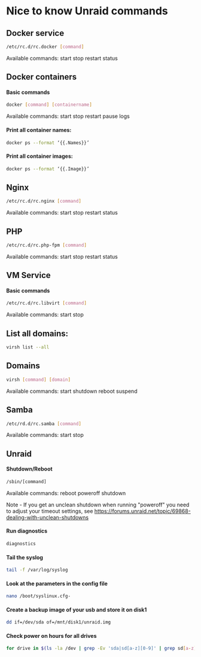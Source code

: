 # Nice to know Unraid commands
## Docker service

```sh
/etc/rc.d/rc.docker [command]
```
Available commands: start stop restart status

## Docker containers

#### Basic commands

```sh
docker [command] [containername]
```
Available commands: start stop restart pause logs

#### Print all container names:

```sh
docker ps --format ‘{{.Names}}’
```
#### Print all container images:

```sh
docker ps --format ‘{{.Image}}’
```
## Nginx

```sh
/etc/rc.d/rc.nginx [command]
```
Available commands: start stop restart status

## PHP

```sh
/etc/rc.d/rc.php-fpm [command]
```
Available commands: start stop restart status

## VM Service

#### Basic commands

```sh
/etc/rc.d/rc.libvirt [command]
```
Available commands: start stop

## List all domains:

```sh
virsh list --all
```
## Domains

```sh
virsh [command] [domain]
```
Available commands: start shutdown reboot suspend

## Samba

```sh
/etc/rd.d/rc.samba [command]
```
Available commands: start stop

## Unraid

#### Shutdown/Reboot

```sh
/sbin/[command]
```
Available commands: reboot poweroff shutdown

Note - If you get an unclean shutdown when running "poweroff" you need to adjust your timeout settings, see https://forums.unraid.net/topic/69868-dealing-with-unclean-shutdowns

#### Run diagnostics

```sh
diagnostics
```
#### Tail the syslog

```sh
tail -f /var/log/syslog
```
#### Look at the parameters in the config file

```sh
nano /boot/syslinux.cfg-
```
#### Create a backup image of your usb and store it on disk1

```sh
dd if=/dev/sda of=/mnt/disk1/unraid.img
```
#### Check power on hours for all drives

```sh
for drive in $(ls -la /dev | grep -Ev 'sda|sd[a-z][0-9]' | grep sd[a-z] | awk '{print $10}'); do hours=$(smartctl --all /dev/${drive} | grep Power_On_Hours | awk '{print $10}'); echo "Power on Hours for ${drive}: ${hours}"; echo ''; done
```